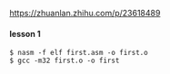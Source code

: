 https://zhuanlan.zhihu.com/p/23618489
#### lesson 1
```
$ nasm -f elf first.asm -o first.o
$ gcc -m32 first.o -o first
```
